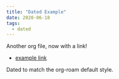 ```yaml
---
title: "Dated Example"
date: 2020-06-18
tags:
  - dated
---
```



Another org file, now with a link!

- [example link](/example)

Dated to match the org-roam default style.